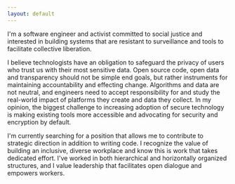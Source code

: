 ```yaml
---
layout: default
---
```

I'm a software engineer and activist committed to social justice and interested in building systems that are resistant to surveillance and tools to facilitate collective liberation.

I believe technologists have an obligation to safeguard the privacy of users who trust us with their most sensitive data. Open source code, open data and transparency should not be simple end goals, but rather instruments for maintaining accountability and effecting change. Algorithms and data are not neutral, and engineers need to accept responsibility for and study the real-world impact of platforms they create and data they collect. In my opinion, the biggest challenge to increasing adoption of secure technology is making existing tools more accessible and advocating for security and encryption by default.

I'm currently searching for a position that allows me to contribute to strategic direction in addition to writing code. I recognize the value of building an inclusive, diverse workplace and know this is work that takes dedicated effort. I've worked in both hierarchical and horizontally organized structures, and I value leadership that facilitates open dialogue and empowers workers.
